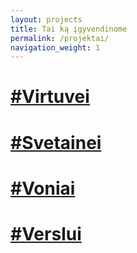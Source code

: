 ```yaml
---
layout: projects
title: Tai ką įgyvendinome
permalink: /projektai/
navigation_weight: 1
---
```


<div class="wrapper">
    <div class="row gallery">
        <a href="#" class="thumbnail col-lg-3 col-md-4 col-sm-6 col-xs-6">
            <div class="thumbnail-image" style="background-image: url('{{ assets['kitchen.jpg'].digest_path }}')"></div>
            <h1 class="thumbnail-title">#Virtuvei</h1>
        </a>
        <a href="#" class="thumbnail col-lg-3 col-md-4 col-sm-6 col-xs-6" >
            <div class="thumbnail-image" style="background-image: url('{{ assets['sveitaine.jpg'].digest_path }}')"></div>
            <h1 class="thumbnail-title">#Svetainei</h1>
        </a>
        <a href="#" class="thumbnail col-lg-3 col-md-4 col-sm-6 col-xs-6">
            <div class="thumbnail-image" style="background-image: url('{{ assets['vonia.jpg'].digest_path }}')"></div>
            <h1 class="thumbnail-title">#Voniai</h1>
        </a>
        <a href="#" class="thumbnail col-lg-3 col-md-4 col-sm-6 col-xs-6">
            <div class="thumbnail-image" style="background-image: url('{{ assets['verslo.jpg'].digest_path }}')"></div>
            <h1 class="thumbnail-title">#Verslui</h1>
        </a>
    </div>
</div>
